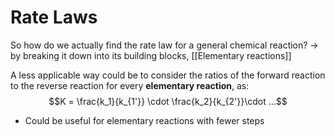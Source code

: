# Rate Laws
So how do we actually find the rate law for a general chemical reaction?
→ by breaking it down into its building blocks, [[Elementary reactions]]

A less applicable way could be to consider the ratios of the forward reaction to the reverse reaction for every **elementary reaction**, as:
$$K = \frac{k_1}{k_{1'}} \cdot \frac{k_2}{k_{2'}}\cdot ...$$
- Could be useful for elementary reactions with fewer steps